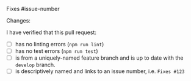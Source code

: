 Fixes #issue-number

Changes:

I have verified that this pull request:

- [ ] has no linting errors (`npm run lint`)
- [ ] has no test errors (`npm run test`)
- [ ] is from a uniquely-named feature branch and is up to date with the `develop` branch.
- [ ] is descriptively named and links to an issue number, i.e. `Fixes #123`
